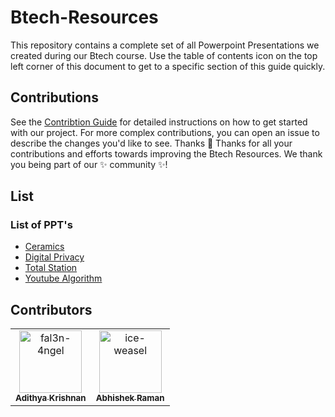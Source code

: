 # Btech-Resources

This repository contains a complete set of all Powerpoint Presentations we created during our Btech course.
Use the table of contents icon on the top left corner of this document to get to a specific section of this guide quickly.

## Contributions

See the [Contribtion Guide](https://github.com/CIRUS-LAB/Btech-Resources/blob/main/CONTRIBUTING.md) for detailed instructions on how to get started with our project. 
For more complex contributions, you can open an issue to describe the changes you'd like to see.
Thanks 💜
Thanks for all your contributions and efforts towards improving the Btech Resources. We thank you being part of our ✨ community ✨!
## List

### List of PPT's

- [Ceramics](https://github.com/CIRUS-LAB/Btech-Resources/blob/main/ppt/Ceramics/Ceramics.md#section)
- [Digital Privacy](https://github.com/CIRUS-LAB/Btech-Resources/blob/main/ppt/Digital%20Privacy/Digital%20Privacy.md)
- [Total Station](https://github.com/CIRUS-LAB/Btech-Resources/blob/main/ppt/Total%20Station/Total%20Station.md)
- [Youtube Algorithm](https://github.com/CIRUS-LAB/Btech-Resources/blob/main/ppt/Youtube%20Algorithm/Youtube%20Algorithm.md)


## Contributors

<!-- readme: contributors -start -->
<table>
<tr>
    <td align="center">
        <a href="https://github.com/fal3n-4ngel">
            <img src="https://avatars.githubusercontent.com/u/79042374?v=4" width="100;" alt="fal3n-4ngel"/>
            <br />
            <sub><b>Adithya Krishnan</b></sub>
        </a>
    </td>
    <td align="center">
        <a href="https://github.com/ice-weasel">
            <img src="https://avatars.githubusercontent.com/u/93714446?v=4" width="100;" alt="ice-weasel"/>
            <br />
            <sub><b>Abhishek Raman</b></sub>
        </a>
    </td></tr>
</table>
<!-- readme: contributors -end -->


